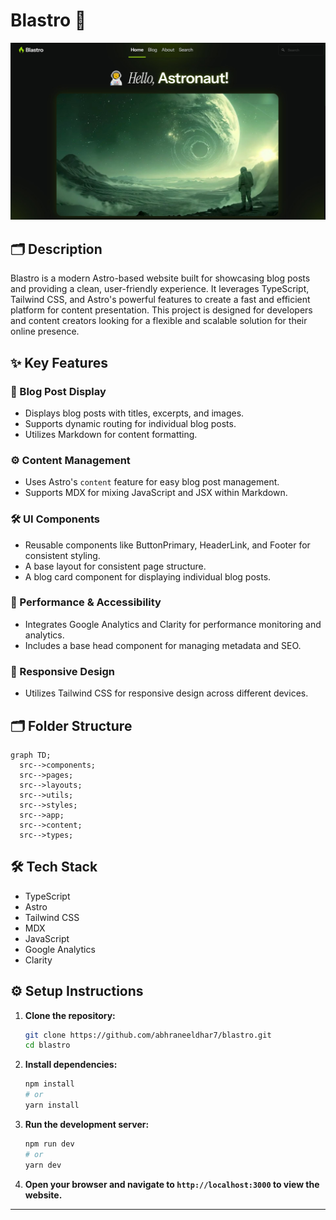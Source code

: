 # Blastro 🚀

![ss](public/opengraph-image.jpg)

## 🗂️ Description

Blastro is a modern Astro-based website built for showcasing blog posts and providing a clean, user-friendly experience. It leverages TypeScript, Tailwind CSS, and Astro's powerful features to create a fast and efficient platform for content presentation. This project is designed for developers and content creators looking for a flexible and scalable solution for their online presence.

## ✨ Key Features

### 🎨 Blog Post Display
*   Displays blog posts with titles, excerpts, and images.
*   Supports dynamic routing for individual blog posts.
*   Utilizes Markdown for content formatting.

### ⚙️ Content Management
*   Uses Astro's `content` feature for easy blog post management.
*   Supports MDX for mixing JavaScript and JSX within Markdown.

### 🛠️ UI Components
*   Reusable components like ButtonPrimary, HeaderLink, and Footer for consistent styling.
*   A base layout for consistent page structure.
*   A blog card component for displaying individual blog posts.

### 🚀 Performance & Accessibility
*   Integrates Google Analytics and Clarity for performance monitoring and analytics.
*   Includes a base head component for managing metadata and SEO.

### 📱 Responsive Design
*   Utilizes Tailwind CSS for responsive design across different devices.

## 🗂️ Folder Structure

```mermaid
graph TD;
  src-->components;
  src-->pages;
  src-->layouts;
  src-->utils;
  src-->styles;
  src-->app;
  src-->content;
  src-->types;
```

## 🛠️ Tech Stack

*   TypeScript
*   Astro
*   Tailwind CSS
*   MDX
*   JavaScript
*   Google Analytics
*   Clarity

## ⚙️ Setup Instructions

1.  **Clone the repository:**

    ```bash
    git clone https://github.com/abhraneeldhar7/blastro.git
    cd blastro
    ```

2.  **Install dependencies:**

    ```bash
    npm install
    # or
    yarn install
    ```

3.  **Run the development server:**

    ```bash
    npm run dev
    # or
    yarn dev
    ```

4.  **Open your browser and navigate to `http://localhost:3000` to view the website.**
---

